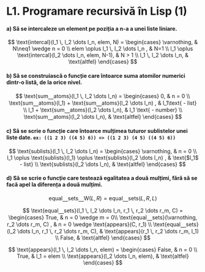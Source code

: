 # L1. Programare recursivă în Lisp (1)

#### a) Să se intercaleze un element pe poziția a n-a a unei liste liniare.

$$
\text{intercal}(l_1 \, l_2 \dots l_n, elem, N) =
\begin{cases}
    \varnothing, & N\neq1 \wedge n = 0 \\
    elem \oplus l_1 \, l_2 \dots l_n , & N=1 \\
    l_1 \oplus \text{intercal}(l_2 \dots l_n, elem, N-1), & N > 1 \\
    l_1 \, l_2 \dots l_n, & \text{altfel}
\end{cases}
$$


#### b) Să se construiască o funcție care întoarce suma atomilor numerici dintr-o listă, de la orice nivel.

$$
\text{sum⎽atoms}(l_1 \, l_2 \dots l_n) =
\begin{cases}
    0, & n = 0 \\
    \text{sum⎽atoms}(l_1) + \text{sum⎽atoms}(l_2 \dots l_n) , & l_1\text{ - list} \\
    l_1 + \text{sum⎽atoms}(l_2 \dots l_n), & l_1 \text{ - number} \\
    \text{sum⎽atoms}(l_2 \dots l_n), & \text{altfel}
\end{cases}
$$


#### c) Să se scrie o funcție care întoarce mulțimea tuturor sublistelor unei liste date. `ex: ((1 2 3) ((4 5) 6)) => ((1 2 3) (4 5) ((4 5) 6))`

$$
\text{sublists}(l_1 \, l_2 \dots l_n) =
\begin{cases}
    \varnothing, & n = 0 \\
    l_1 \oplus \text{sublists}(l_1) \oplus \text{sublists}(l_2 \dots l_n) , & \text{$l_1$ - list} \\
    \text{sublists}(l_2 \dots l_n), & \text{altfel}
\end{cases}
$$


#### d) Să se scrie o funcție care testează egalitatea a două mulțimi, fără să se facă apel la diferența a două mulțimi.

$$ \text{equal⎽sets⎽W}(L, R) = \text{equal⎽sets}(L, R, L) $$

$$
\text{equal⎽sets}(l_1 \, l_2 \dots l_n, r_1 \, r_2 \dots r_m, C) =
\begin{cases}
    True, & n = 0 \wedge m = 0\\
    \text{equal⎽sets}(\varnothing, r_2 \dots r_m, C) , & n = 0 \wedge \text{appears}(C, r_1) \\
    \text{equal⎽sets}(l_2 \dots l_n, r_1 \, r_2 \dots r_m, C), & \text{appears}(r_1 \, r_2 \dots r_m, l_1) \\
    False, & \text{altfel}
\end{cases}
$$

$$
\text{appears}(l_1 \, l_2 \dots l_n, elem) =
\begin{cases}
    False, & n = 0 \\
    True, & l_1 = elem \\
    \text{appears}(l_2 \dots l_n, elem), & \text{altfel}
\end{cases}
$$
